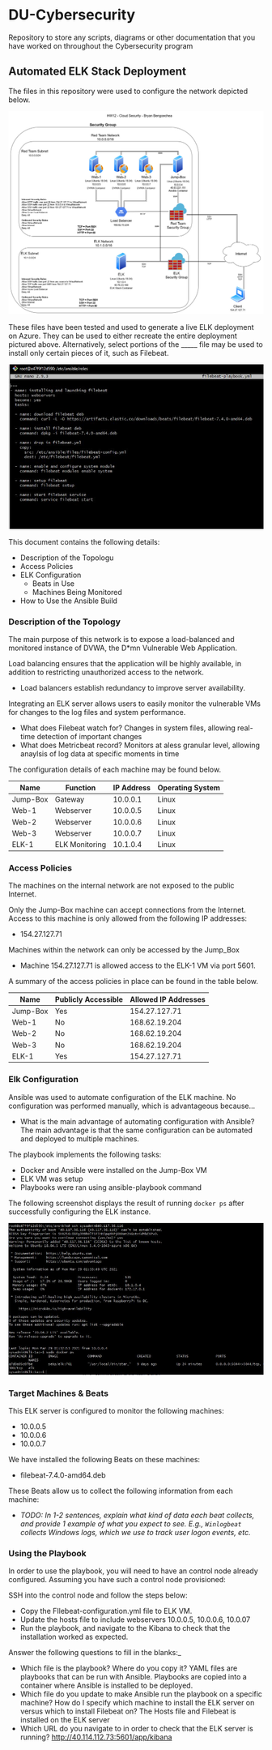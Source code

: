 # DU-Cybersecurity
Repository to store any scripts, diagrams or other documentation that you have worked on throughout the Cybersecurity program
## Automated ELK Stack Deployment

The files in this repository were used to configure the network depicted below.

![](Diagrams/Diagram.jpg)

These files have been tested and used to generate a live ELK deployment on Azure. They can be used to either recreate the entire deployment pictured above. Alternatively, select portions of the _____ file may be used to install only certain pieces of it, such as Filebeat.

![](Ansible/filebeat-playbook.yml.JPG)

This document contains the following details:
- Description of the Topologu
- Access Policies
- ELK Configuration
  - Beats in Use
  - Machines Being Monitored
- How to Use the Ansible Build


### Description of the Topology

The main purpose of this network is to expose a load-balanced and monitored instance of DVWA, the D*mn Vulnerable Web Application.

Load balancing ensures that the application will be highly available, in addition to restricting unauthorized access to the network.
- Load balancers establish redundancy to improve server availability.

Integrating an ELK server allows users to easily monitor the vulnerable VMs for changes to the log files and system performance.
- What does Filebeat watch for? Changes in system files, allowing real-time detection of important changes
- What does Metricbeat record? Monitors at  aless granular level, allowing anaylsis of log data at specific moments in time

The configuration details of each machine may be found below.

| Name     | Function          | IP Address    | Operating System |
|----------|-------------------|---------------|------------------|
| Jump-Box | Gateway           | 10.0.0.1      | Linux            |
| Web-1    | Webserver         | 10.0.0.5      | Linux            |
| Web-2    | Webserver         | 10.0.0.6      | Linux            |
| Web-3    | Webserver         | 10.0.0.7      | Linux            |
| ELK-1    | ELK Monitoring    | 10.1.0.4      | Linux            |



### Access Policies

The machines on the internal network are not exposed to the public Internet. 

Only the Jump-Box machine can accept connections from the Internet. Access to this machine is only allowed from the following IP addresses:
- 154.27.127.71

Machines within the network can only be accessed by the Jump_Box
- Machine 154.27.127.71 is allowed access to the ELK-1 VM via port 5601.


A summary of the access policies in place can be found in the table below.

| Name     | Publicly Accessible | Allowed IP Addresses |
|----------|---------------------|----------------------|
| Jump-Box | Yes                 | 154.27.127.71        |
| Web-1    | No                  | 168.62.19.204        |
| Web-2    | No                  | 168.62.19.204        |
| Web-3    | No                  | 168.62.19.204        |
| ELK-1    | Yes                 | 154.27.127.71        |

### Elk Configuration

Ansible was used to automate configuration of the ELK machine. No configuration was performed manually, which is advantageous because...
- What is the main advantage of automating configuration with Ansible? The main advantage is that the same configuration can be automated and deployed to multiple machines.

The playbook implements the following tasks:
- Docker and Ansible were installed on the Jump-Box VM
- ELK VM was setup
- Playbooks were ran using ansible-playbook command


The following screenshot displays the result of running `docker ps` after successfully configuring the ELK instance.

![](Ansible/docker_ps.JPG)

### Target Machines & Beats
This ELK server is configured to monitor the following machines:
- 10.0.0.5
- 10.0.0.6
- 10.0.0.7

We have installed the following Beats on these machines:
- filebeat-7.4.0-amd64.deb

These Beats allow us to collect the following information from each machine:
- _TODO: In 1-2 sentences, explain what kind of data each beat collects, and provide 1 example of what you expect to see. E.g., `Winlogbeat` collects Windows logs, which we use to track user logon events, etc._

### Using the Playbook
In order to use the playbook, you will need to have an control node already configured. Assuming you have such a control node provisioned: 

SSH into the control node and follow the steps below:
- Copy the FIlebeat-configuration.yml file to ELK VM.
- Update the hosts file to include webservers 10.0.0.5, 10.0.0.6, 10.0.07
- Run the playbook, and navigate to the Kibana to check that the installation worked as expected.

Answer the following questions to fill in the blanks:_
- Which file is the playbook? Where do you copy it? YAML files are playbooks that can be run with Ansible. Playbooks are copied into a container where Ansible is installed to be deployed.
- Which file do you update to make Ansible run the playbook on a specific machine? How do I specify which machine to install the ELK server on versus which to install Filebeat on? The Hosts file and Filebeat is installed on the ELK server
- Which URL do you navigate to in order to check that the ELK server is running? http://40.114.112.73:5601/app/kibana


